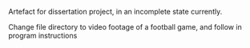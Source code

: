 Artefact for dissertation project, in an incomplete state currently.

Change file directory to video footage of a football game, and follow in program instructions
